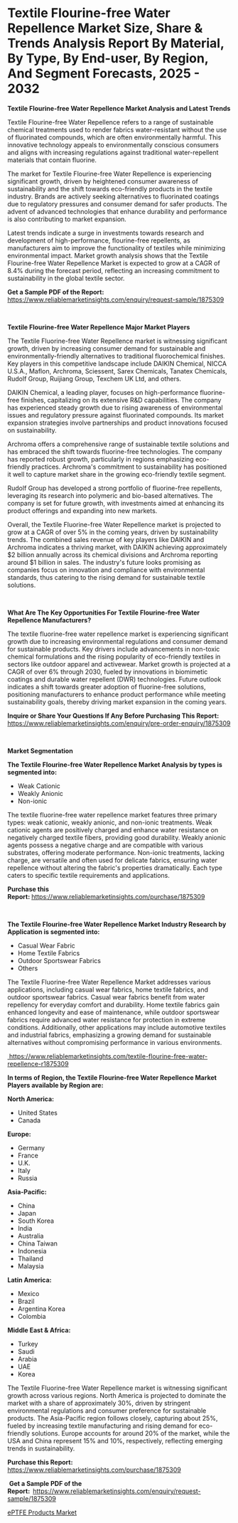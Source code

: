<p><h1>Textile Flourine-free Water Repellence Market Size, Share & Trends Analysis Report By Material, By Type, By End-user, By Region, And Segment Forecasts, 2025 - 2032</h1></p><p><strong>Textile Flourine-free Water Repellence Market Analysis and Latest Trends</strong></p>
<p><p>Textile Flourine-free Water Repellence refers to a range of sustainable chemical treatments used to render fabrics water-resistant without the use of fluorinated compounds, which are often environmentally harmful. This innovative technology appeals to environmentally conscious consumers and aligns with increasing regulations against traditional water-repellent materials that contain fluorine.</p><p>The market for Textile Flourine-free Water Repellence is experiencing significant growth, driven by heightened consumer awareness of sustainability and the shift towards eco-friendly products in the textile industry. Brands are actively seeking alternatives to fluorinated coatings due to regulatory pressures and consumer demand for safer products. The advent of advanced technologies that enhance durability and performance is also contributing to market expansion.</p><p>Latest trends indicate a surge in investments towards research and development of high-performance, flourine-free repellents, as manufacturers aim to improve the functionality of textiles while minimizing environmental impact. Market growth analysis shows that the Textile Flourine-free Water Repellence Market is expected to grow at a CAGR of 8.4% during the forecast period, reflecting an increasing commitment to sustainability in the global textile sector.</p></p>
<p><strong>Get a Sample PDF of the Report:&nbsp;</strong> <a href="https://www.reliablemarketinsights.com/enquiry/request-sample/1875309?utm_campaign=2199&utm_medium=2&utm_source=Github&utm_content=ia&utm_term=03042025&utm_id=textile-flourine-free-water-repellence">https://www.reliablemarketinsights.com/enquiry/request-sample/1875309</a></p>
<p>&nbsp;</p>
<p><strong>Textile Flourine-free Water Repellence Major Market Players</strong></p>
<p><p>The Textile Fluorine-free Water Repellence market is witnessing significant growth, driven by increasing consumer demand for sustainable and environmentally-friendly alternatives to traditional fluorochemical finishes. Key players in this competitive landscape include DAIKIN Chemical, NICCA U.S.A., Maflon, Archroma, Sciessent, Sarex Chemicals, Tanatex Chemicals, Rudolf Group, Ruijiang Group, Texchem UK Ltd, and others.</p><p>DAIKIN Chemical, a leading player, focuses on high-performance fluorine-free finishes, capitalizing on its extensive R&D capabilities. The company has experienced steady growth due to rising awareness of environmental issues and regulatory pressure against fluorinated compounds. Its market expansion strategies involve partnerships and product innovations focused on sustainability.</p><p>Archroma offers a comprehensive range of sustainable textile solutions and has embraced the shift towards fluorine-free technologies. The company has reported robust growth, particularly in regions emphasizing eco-friendly practices. Archroma's commitment to sustainability has positioned it well to capture market share in the growing eco-friendly textile segment.</p><p>Rudolf Group has developed a strong portfolio of fluorine-free repellents, leveraging its research into polymeric and bio-based alternatives. The company is set for future growth, with investments aimed at enhancing its product offerings and expanding into new markets.</p><p>Overall, the Textile Fluorine-free Water Repellence market is projected to grow at a CAGR of over 5% in the coming years, driven by sustainability trends. The combined sales revenue of key players like DAIKIN and Archroma indicates a thriving market, with DAIKIN achieving approximately $2 billion annually across its chemical divisions and Archroma reporting around $1 billion in sales. The industry's future looks promising as companies focus on innovation and compliance with environmental standards, thus catering to the rising demand for sustainable textile solutions.</p></p>
<p>&nbsp;</p>
<p><strong>What Are The Key Opportunities For Textile Flourine-free Water Repellence Manufacturers?</strong></p>
<p><p>The textile fluorine-free water repellence market is experiencing significant growth due to increasing environmental regulations and consumer demand for sustainable products. Key drivers include advancements in non-toxic chemical formulations and the rising popularity of eco-friendly textiles in sectors like outdoor apparel and activewear. Market growth is projected at a CAGR of over 6% through 2030, fueled by innovations in biomimetic coatings and durable water repellent (DWR) technologies. Future outlook indicates a shift towards greater adoption of fluorine-free solutions, positioning manufacturers to enhance product performance while meeting sustainability goals, thereby driving market expansion in the coming years.</p></p>
<p><strong>Inquire or Share Your Questions If Any Before Purchasing This Report:</strong> <a href="https://www.reliablemarketinsights.com/enquiry/pre-order-enquiry/1875309?utm_campaign=2199&utm_medium=2&utm_source=Github&utm_content=ia&utm_term=03042025&utm_id=textile-flourine-free-water-repellence">https://www.reliablemarketinsights.com/enquiry/pre-order-enquiry/1875309</a></p>
<p>&nbsp;</p>
<p><strong>Market Segmentation</strong></p>
<p><strong>The Textile Flourine-free Water Repellence Market Analysis by types is segmented into:</strong></p>
<p><ul><li>Weak Cationic</li><li>Weakly Anionic</li><li>Non-ionic</li></ul></p>
<p><p>The textile fluorine-free water repellence market features three primary types: weak cationic, weakly anionic, and non-ionic treatments. Weak cationic agents are positively charged and enhance water resistance on negatively charged textile fibers, providing good durability. Weakly anionic agents possess a negative charge and are compatible with various substrates, offering moderate performance. Non-ionic treatments, lacking charge, are versatile and often used for delicate fabrics, ensuring water repellence without altering the fabric's properties dramatically. Each type caters to specific textile requirements and applications.</p></p>
<p><strong>Purchase this Report:&nbsp;</strong><a href="https://www.reliablemarketinsights.com/purchase/1875309?utm_campaign=2199&utm_medium=2&utm_source=Github&utm_content=ia&utm_term=03042025&utm_id=textile-flourine-free-water-repellence">https://www.reliablemarketinsights.com/purchase/1875309</a></p>
<p>&nbsp;</p>
<p><strong>The Textile Flourine-free Water Repellence Market Industry Research by Application is segmented into:</strong></p>
<p><ul><li>Casual Wear Fabric</li><li>Home Textile Fabrics</li><li>Outdoor Sportswear Fabrics</li><li>Others</li></ul></p>
<p><p>The Textile Fluorine-free Water Repellence Market addresses various applications, including casual wear fabrics, home textile fabrics, and outdoor sportswear fabrics. Casual wear fabrics benefit from water repellency for everyday comfort and durability. Home textile fabrics gain enhanced longevity and ease of maintenance, while outdoor sportswear fabrics require advanced water resistance for protection in extreme conditions. Additionally, other applications may include automotive textiles and industrial fabrics, emphasizing a growing demand for sustainable alternatives without compromising performance in various environments.</p></p>
<p><a href="https://www.reliablemarketinsights.com/textile-flourine-free-water-repellence-r1875309?utm_campaign=2199&utm_medium=2&utm_source=Github&utm_content=ia&utm_term=03042025&utm_id=textile-flourine-free-water-repellence">&nbsp;https://www.reliablemarketinsights.com/textile-flourine-free-water-repellence-r1875309</a></p>
<p><strong>In terms of Region, the Textile Flourine-free Water Repellence Market Players available by Region are:</strong></p>
<p>
    <p> <strong> North America: </strong>
        <ul>
            <li>United States</li>
            <li>Canada</li>
        </ul>
        </p> 
    <p> <strong> Europe: </strong>
        <ul>
            <li>Germany</li>
            <li>France</li>
            <li>U.K.</li>
            <li>Italy</li>
            <li>Russia</li>
        </ul>
        </p> 
    <p> <strong> Asia-Pacific: </strong>
        <ul>
            <li>China</li>
            <li>Japan</li>
            <li>South Korea</li>
            <li>India</li>
            <li>Australia</li>
            <li>China Taiwan</li>
            <li>Indonesia</li>
            <li>Thailand</li>
            <li>Malaysia</li>
        </ul>
        </p> 
    <p> <strong> Latin America: </strong>
        <ul>
            <li>Mexico</li>
            <li>Brazil</li>
            <li>Argentina Korea</li>
            <li>Colombia</li>
        </ul>
        </p> 
    <p> <strong> Middle East & Africa: </strong>
        <ul>
            <li>Turkey</li>
            <li>Saudi</li>
            <li>Arabia</li>
            <li>UAE</li>
            <li>Korea</li>
        </ul>
    </p>
    </p>
<p><p>The Textile Fluorine-free Water Repellence market is witnessing significant growth across various regions. North America is projected to dominate the market with a share of approximately 30%, driven by stringent environmental regulations and consumer preference for sustainable products. The Asia-Pacific region follows closely, capturing about 25%, fueled by increasing textile manufacturing and rising demand for eco-friendly solutions. Europe accounts for around 20% of the market, while the USA and China represent 15% and 10%, respectively, reflecting emerging trends in sustainability.</p></p>
<p><strong>Purchase this Report: </strong><a href="https://www.reliablemarketinsights.com/purchase/1875309?utm_campaign=2199&utm_medium=2&utm_source=Github&utm_content=ia&utm_term=03042025&utm_id=textile-flourine-free-water-repellence">https://www.reliablemarketinsights.com/purchase/1875309</a></p>
<p>&nbsp;<strong>Get a Sample PDF of the Report:&nbsp;&nbsp;</strong><a href="https://www.reliablemarketinsights.com/enquiry/request-sample/1875309?utm_campaign=2199&utm_medium=2&utm_source=Github&utm_content=ia&utm_term=03042025&utm_id=textile-flourine-free-water-repellence">https://www.reliablemarketinsights.com/enquiry/request-sample/1875309</a></p>
<p><strong></strong></p>
<p><p><a href="https://github.com/SamiaChowdhury801/Market-Research-Report-List-2/blob/main/eptfe-products-market.md?utm_campaign=2199&utm_medium=2&utm_source=Github&utm_content=ia&utm_term=03042025&utm_id=textile-flourine-free-water-repellence">ePTFE Products Market</a></p></p>